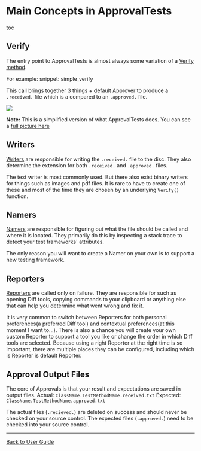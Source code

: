 # Main Concepts in ApprovalTests

toc

## Verify
The entry point to ApprovalTests is almost always some variation of a [Verify method](../Verify.md).

For example: 
snippet: simple_verify

This call brings together 3 things + default Approver to produce a `.received.` file which is a compared to an `.approved.` file.

![](MainConceptsSimplified.svg)

**Note:** This is a simplified version of what ApprovalTests does. You can see a [full picture here](MainConceptsComplete.svg)

## Writers
[Writers](https://github.com/approvals/ApprovalTests.Net/blob/master/src/ApprovalTests/Core/IApprovalWriter.cs) are responsible for writing the `.received.` file to the disc.
They also determine the extension for both `.received.` and `.approved.` files.

The text writer is most commonly used. But there also exist binary writers for things such as images and pdf files. It is rare to have to create one of these and most of the time they are chosen by an underlying `Verify()` function. 

## Namers
[Namers](https://github.com/approvals/ApprovalTests.Net/blob/master/src/ApprovalTests/Core/IApprovalNamer.cs) are responsible for figuring out what the file should be called and where it is located.
They primarily do this by inspecting a stack trace to detect your test frameworks' attributes.

The only reason you will want to create a Namer on your own is to support a new testing framework.

## Reporters
[Reporters](https://github.com/approvals/ApprovalTests.Net/blob/master/src/ApprovalTests/Core/IApprovalReporter.cs) are called only on failure.
They are responsible for such as opening Diff tools, copying commands to your clipboard or anything else that can help you determine what went wrong and fix it. 

It is very common to switch between Reporters for both personal preferences(a preferred Diff tool) and contextual preferences(at this moment I want to...).
There is also a chance you will create your own custom Reporter to support a tool you like or change the order in which Diff tools are selected.
Because using a right Reporter at the right time is so important, there are multiple places they can be configured, including which is Reporter is default Reporter.

## Approval Output Files
The core of Approvals is that your result and expectations are saved in output files.
Actual: `ClassName.TestMethodName.received.txt`
Expected: `ClassName.TestMethodName.approved.txt`

The actual files (`.recieved.`) are deleted on success and should never be checked on your source control.
The expected files (`.approved.`) need to be checked into your source control.

---

[Back to User Guide](../readme.md#top)